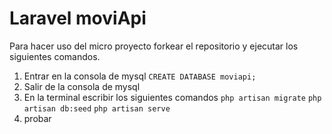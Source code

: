 # Laravel moviApi
Para hacer uso del micro proyecto forkear el repositorio y ejecutar los siguientes comandos.
1. Entrar en la consola de mysql 
`CREATE DATABASE moviapi;`
2. Salir de la consola de mysql
3. En la terminal escribir los siguientes comandos
`php artisan migrate`
`php artisan db:seed`
`php artisan serve`
5. probar
